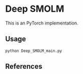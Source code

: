 # Deep SMOLM
This is an PyTorch implementation.

## Usage

```
python Deep_SMOLM_main.py 
```

## References
